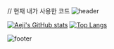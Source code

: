 // 현재 내가 사용한 코드
![header](https://capsule-render.vercel.app/api?type=waving&color=7F7FD5&text=%20AeJi%20%20&height=200&fontSize=90&fontColor=ffffff)

[![Aeji's GitHub stats](https://github-readme-stats.vercel.app/api?username=aejicheon&count_private=true&custom_title=aeji's&nbsp;github&nbsp;&bg_color=30,7F7FD5,86A8E7,91eae4&title_color=fff&text_color=fff)](https://github.com/anuraghazra/github-readme-stats)
[![Top Langs](https://github-readme-stats.vercel.app/api/top-langs/?username=aejicheon&layout=compact&custom_title=My&nbsp;Language&nbsp;&bg_color=30,91eae4,86A8E7&title_color=fff&text_color=fff)](https://github.com/anuraghazra/github-readme-stats)


![footer](https://capsule-render.vercel.app/api?section=footer&type=waving&color=7F7FD5)

